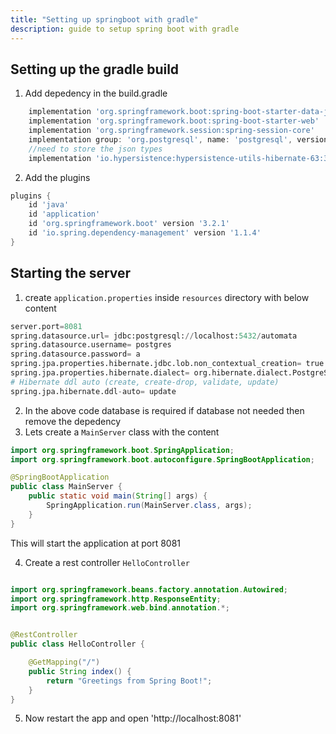 ```yaml
---
title: "Setting up springboot with gradle"
description: guide to setup spring boot with gradle
---
```



## Setting up the gradle build
1. Add depedency in the build.gradle
```gradle
    implementation 'org.springframework.boot:spring-boot-starter-data-jpa'
    implementation 'org.springframework.boot:spring-boot-starter-web'
    implementation 'org.springframework.session:spring-session-core'
    implementation group: 'org.postgresql', name: 'postgresql', version: '42.7.1'
    //need to store the json types
    implementation 'io.hypersistence:hypersistence-utils-hibernate-63:3.7.0'

```

2. Add the plugins
```groovy
plugins {
    id 'java'
    id 'application'
    id 'org.springframework.boot' version '3.2.1'
    id 'io.spring.dependency-management' version '1.1.4'
}
```

## Starting the server
1. create `application.properties` inside `resources` directory with below content
```python
server.port=8081
spring.datasource.url= jdbc:postgresql://localhost:5432/automata
spring.datasource.username= postgres
spring.datasource.password= a
spring.jpa.properties.hibernate.jdbc.lob.non_contextual_creation= true
spring.jpa.properties.hibernate.dialect= org.hibernate.dialect.PostgreSQLDialect
# Hibernate ddl auto (create, create-drop, validate, update)
spring.jpa.hibernate.ddl-auto= update
```
2. In the above code database is required if database not needed then remove the depedency
3. Lets create a `MainServer` class with the content

```java
import org.springframework.boot.SpringApplication;
import org.springframework.boot.autoconfigure.SpringBootApplication;

@SpringBootApplication
public class MainServer {
    public static void main(String[] args) {
        SpringApplication.run(MainServer.class, args);
    }
}
``` 
This will start the application at port 8081

4. Create a rest controller `HelloController`
```java

import org.springframework.beans.factory.annotation.Autowired;
import org.springframework.http.ResponseEntity;
import org.springframework.web.bind.annotation.*;


@RestController
public class HelloController {

    @GetMapping("/")
    public String index() {
        return "Greetings from Spring Boot!";
    }
}
```
5. Now restart the app and open 'http://localhost:8081'